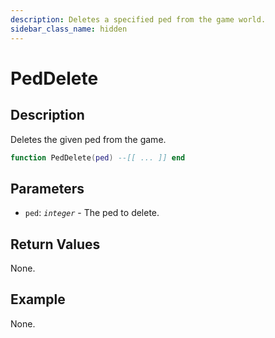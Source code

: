 ```yaml
---
description: Deletes a specified ped from the game world.
sidebar_class_name: hidden
---
```


# PedDelete

## Description

Deletes the given ped from the game.

```lua
function PedDelete(ped) --[[ ... ]] end
```

## Parameters

- `ped`: _`integer`_ - The ped to delete.

## Return Values

None.

## Example

None.

